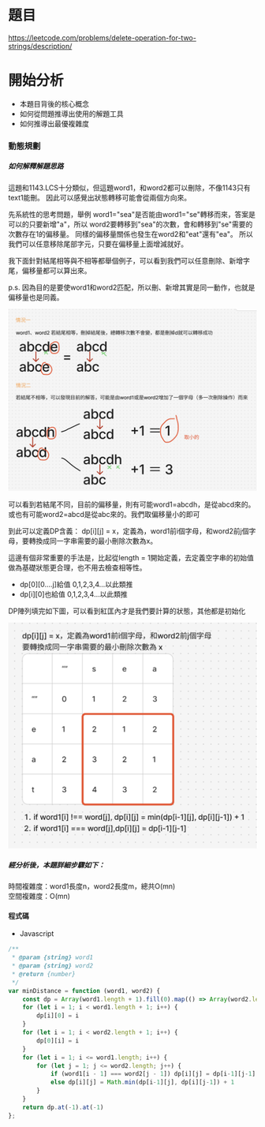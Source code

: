 # 題目
https://leetcode.com/problems/delete-operation-for-two-strings/description/

# 開始分析
- 本題目背後的核心概念
- 如何從問題推導出使用的解題工具
- 如何推導出最優複雜度

### 動態規劃

##### 如何解釋解題思路

這題和1143.LCS十分類似，但這題word1，和word2都可以刪除，不像1143只有text1能刪。
因此可以感覺出狀態轉移可能會從兩個方向來。

先系統性的思考問題，舉例 word1="sea"是否能由word1="se"轉移而來，答案是可以的只要新增"a"，所以 word2要轉移到"sea"的次數，會和轉移到"se"需要的次數存在1的偏移量。
同樣的偏移量關係也發生在word2和"eat"還有"ea"。
所以我們可以任意移除尾部字元，只要在偏移量上面增減就好。

我下面針對結尾相等與不相等都舉個例子，可以看到我們可以任意刪除、新增字尾，偏移量都可以算出來。

p.s. 因為目的是要使word1和word2匹配，所以刪、新增其實是同一動作，也就是偏移量也是同義。

![](./583-1.png)

可以看到若結尾不同，目前的偏移量，則有可能word1=abcdh，是從abcd來的。或也有可能word2=abcd是從abc來的。我們取偏移量小的即可

到此可以定義DP含義：
dp[i][j] = x，定義為，word1前i個字母，和word2前j個字母，要轉換成同一字串需要的最小刪除次數為x。

這邊有個非常重要的手法是，比起從length = 1開始定義，去定義空字串的初始值做為基礎狀態更合理，也不用去檢查相等性。
- dp[0][0....j]給值 0,1,2,3,4...以此類推
- dp[i][0]也給值 0,1,2,3,4...以此類推

DP陣列填完如下圖，可以看到紅匡內才是我們要計算的狀態，其他都是初始化

![](./583-2.png)

##### 經分析後，本題詳細步驟如下：

時間複雜度：word1長度n，word2長度m，總共O(mn)  
空間複雜度：O(mn)

#### 程式碼
- Javascript
```js
/**
 * @param {string} word1
 * @param {string} word2
 * @return {number}
 */
var minDistance = function (word1, word2) {
    const dp = Array(word1.length + 1).fill(0).map(() => Array(word2.length + 1).fill(0))
    for (let i = 1; i < word1.length + 1; i++) {
        dp[i][0] = i
    }
    for (let i = 1; i < word2.length + 1; i++) {
        dp[0][i] = i
    }
    for (let i = 1; i <= word1.length; i++) {
        for (let j = 1; j <= word2.length; j++) {
            if (word1[i - 1] === word2[j - 1]) dp[i][j] = dp[i-1][j-1]
            else dp[i][j] = Math.min(dp[i-1][j], dp[i][j-1]) + 1
        }
    }
    return dp.at(-1).at(-1)
};
```
